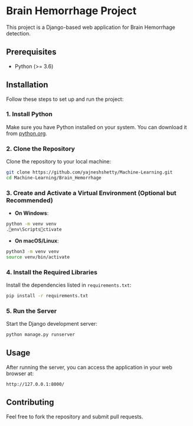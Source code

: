 
# Brain Hemorrhage Project

This project is a Django-based web application for Brain Hemorrhage detection.

## Prerequisites

- Python (>= 3.6)

## Installation

Follow these steps to set up and run the project:

### 1. Install Python

Make sure you have Python installed on your system. You can download it from [python.org](https://www.python.org/).

### 2. Clone the Repository

Clone the repository to your local machine:

```bash
git clone https://github.com/yajneshshetty/Machine-Learning.git
cd Machine-Learning/Brain_Hemorrhage
```

### 3. Create and Activate a Virtual Environment (Optional but Recommended)

- **On Windows**:

```bash
python -m venv venv
.env\Scriptsctivate
```

- **On macOS/Linux**:

```bash
python3 -m venv venv
source venv/bin/activate
```

### 4. Install the Required Libraries

Install the dependencies listed in `requirements.txt`:

```bash
pip install -r requirements.txt
```

### 5. Run the Server

Start the Django development server:

```bash
python manage.py runserver
```

## Usage

After running the server, you can access the application in your web browser at:

```
http://127.0.0.1:8000/
```

## Contributing

Feel free to fork the repository and submit pull requests.
